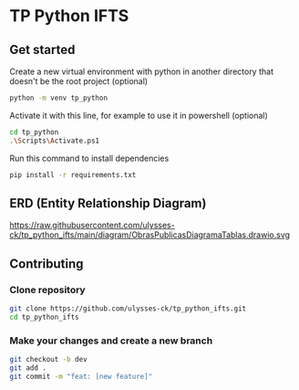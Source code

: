 # TP Python IFTS
## Get started
Create a new virtual environment with python in another directory that doesn't be the root project (optional)
```sh
python -m venv tp_python
```
Activate it with this line, for example to use it in powershell (optional)
```sh
cd tp_python
.\Scripts\Activate.ps1
```
Run this command to install dependencies
```sh
pip install -r requirements.txt
```

## ERD (Entity Relationship Diagram)
https://raw.githubusercontent.com/ulysses-ck/tp_python_ifts/main/diagram/ObrasPublicasDiagramaTablas.drawio.svg

## Contributing
### Clone repository
```sh
git clone https://github.com/ulysses-ck/tp_python_ifts.git
cd tp_python_ifts
```

### Make your changes and create a new branch 
```sh
git checkout -b dev
git add .
git commit -m "feat: [new feature]"
```

